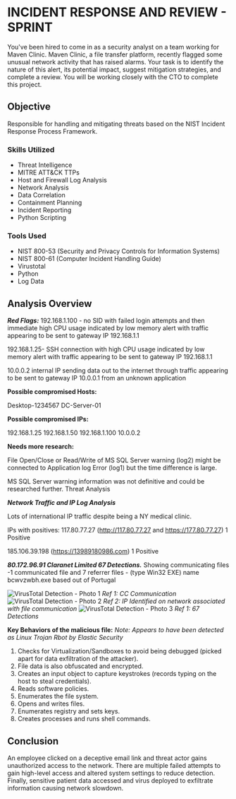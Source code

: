 # INCIDENT RESPONSE AND REVIEW - SPRINT 
You've been hired to come in as a security analyst on a team working for Maven Clinic. Maven Clinic, a file transfer platform, recently flagged some unusual network activity that has raised alarms. Your task is to identify the nature of this alert, its potential impact, suggest mitigation strategies, and complete a review. You will be working closely with the CTO to complete this project. 


## Objective

Responsible for handling and mitigating threats based on the NIST Incident Response Process Framework.


### Skills Utilized

- Threat Intelligence
- MITRE ATT&CK TTPs
- Host and Firewall Log Analysis
- Network Analysis
- Data Correlation
- Containment Planning
- Incident Reporting
- Python Scripting
  

### Tools Used

- NIST 800-53 (Security and Privacy Controls for Information Systems)
- NIST 800-61 (Computer Incident Handling Guide)
- Virustotal
- Python
- Log Data


## Analysis Overview

***Red Flags:***
192.168.1.100 - no SID with failed login attempts and then immediate high CPU usage indicated by low memory alert with traffic appearing to be sent to gateway IP 192.168.1.1

192.168.1.25- SSH connection with high CPU usage indicated by low memory alert with traffic appearing to be sent to gateway IP 192.168.1.1

10.0.0.2 internal IP sending data out to the internet through traffic appearing to be sent to gateway IP 10.0.0.1 from an unknown application


**Possible compromised Hosts:**

Desktop-1234567
DC-Server-01

**Possible compromised IPs:**

192.168.1.25
192.168.1.50
192.168.1.100
10.0.0.2


**Needs more research:**

File Open/Close or Read/Write of MS SQL Server warning (log2) might be connected to Application log Error (log1) but the time difference is large.

MS SQL Server warning information was not definitive and could be researched further. Threat Analysis


***Network Traffic and IP Log Analysis***

Lots of international IP traffic despite being a NY medical clinic.

IPs with positives:
117.80.77.27 (http://117.80.77.27 and https://177.80.77.27) 1 Positive

185.106.39.198 (https://13989180986.com) 1 Positive

***80.172.96.91 Claranet Limited 67 Detections.***
Showing communicating files -1 communicated file and 7 referrer files -  (type Win32 EXE) name bcwvzwbh.exe based out of Portugal 

![VirusTotal Detection - Photo 1](https://i.imgur.com/FzJW6Jw.png)
*Ref 1: CC Communication*
![VirusTotal Detection - Photo 2](https://i.imgur.com/OpEgfx9.png)
*Ref 2: IP Identified on network associated with file communication*
![VirusTotal Detection - Photo 3](https://i.imgur.com/OY1sS2I.png)
*Ref 1: 67 Detections*

**Key Behaviors of the malicious file:**
*Note: Appears to have been detected as Linux Trojan Rbot by Elastic Security*

1. Checks for Virtualization/Sandboxes to avoid being debugged (picked apart for data exfiltration of the attacker).
2. File data is also obfuscated and encrypted.
3. Creates an input object to capture keystrokes (records typing on the host to steal credentials).
4. Reads software policies.
5. Enumerates the file system.
6. Opens and writes files.
7. Enumerates registry and sets keys.
8. Creates processes and runs shell commands.


## Conclusion

An employee clicked on a deceptive email link and threat actor gains unauthorized access to the network. There are multiple failed attempts to gain high-level access and altered system settings to reduce detection. Finally, sensitive patient data accessed and virus deployed to exfiltrate information causing network slowdown.  


